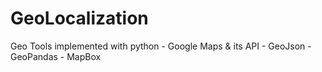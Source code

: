 # GeoLocalization
Geo Tools implemented with python - Google Maps &amp; its API - GeoJson - GeoPandas - MapBox 
